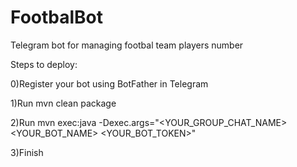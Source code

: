 # FootbalBot
Telegram bot for managing footbal team players number

Steps to deploy:

0)Register your bot using BotFather in Telegram

1)Run mvn clean package

2)Run mvn exec:java -Dexec.args="<YOUR_GROUP_CHAT_NAME> <YOUR_BOT_NAME> <YOUR_BOT_TOKEN>"

3)Finish

